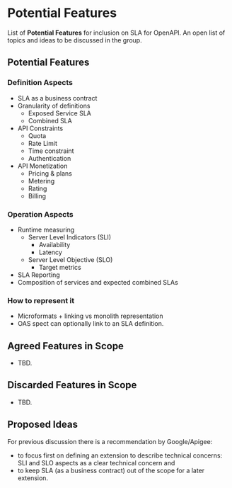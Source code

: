 # Potential Features

List of **Potential Features** for inclusion on SLA for OpenAPI.
An open list of topics and ideas to be discussed in the group.

## Potential Features

### Definition Aspects
- SLA as a business contract
- Granularity of definitions
    - Exposed Service SLA
    - Combined SLA
- API Constraints
    - Quota
    - Rate Limit
    - Time constraint
    - Authentication
- API Monetization
    - Pricing & plans
    - Metering
    - Rating
    - Billing

### Operation Aspects
- Runtime measuring
    - Server Level Indicators (SLI)
        - Availability
        - Latency
    - Server Level Objective (SLO)
        - Target metrics
- SLA Reporting
- Composition of services and expected combined SLAs

### How to represent it
- Microformats + linking vs monolith representation
- OAS spect can optionally link to an SLA definition.

## Agreed Features in Scope

- TBD.

## Discarded Features in Scope

- TBD.


## Proposed Ideas

For previous discussion there is a recommendation by Google/Apigee:
- to focus first on defining an extension to describe technical concerns: SLI and SLO aspects as a clear technical concern and
- to keep SLA (as a business contract) out of the scope for a later extension.
